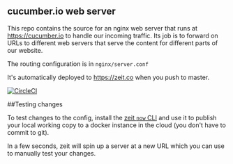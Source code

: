 cucumber.io web server
----------------------

This repo contains the source for an nginx web server that runs at https://cucumber.io to handle our incoming traffic. Its 
job is to forward on URLs to different web servers that serve the content for different parts of our website.

The routing configuration is in `nginx/server.conf`

It's automatically deployed to https://zeit.co when you push to master.

[![CircleCI](https://circleci.com/gh/cucumber/cucumber.io/tree/master.svg?style=svg)](https://circleci.com/gh/cucumber/cucumber.io/tree/master)

##Testing changes

To test changes to the config, install the [zeit `now` CLI](https://zeit.co/download#now-cli) and use 
it to publish your local working copy to a docker instance in the cloud (you don't have to commit to git).

In a few seconds, zeit will spin up a server at a new URL which you can use to manually test your changes.
